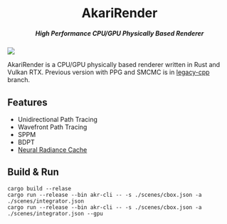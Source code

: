 <h1 align="center">AkariRender</h1>
<h5 align="center">High Performance CPU/GPU Physically Based Renderer</h5>

![](gallery/beauty4k.png)

AkariRender is a CPU/GPU physically based renderer written in Rust and Vulkan RTX.
Previous version with PPG and SMCMC is in [legacy-cpp](https://github.com/shiinamiyuki/akari_render/tree/legacy-cpp) branch.



## Features
- Unidirectional Path Tracing
- Wavefront Path Tracing
- SPPM
- BDPT
- [Neural Radiance Cache](https://arxiv.org/pdf/2106.12372.pdf)

## Build & Run
```
cargo build --relase
cargo run --release --bin akr-cli -- -s ./scenes/cbox.json -a ./scenes/integrator.json
cargo run --release --bin akr-cli -- -s ./scenes/cbox.json -a ./scenes/integrator.json --gpu
```
